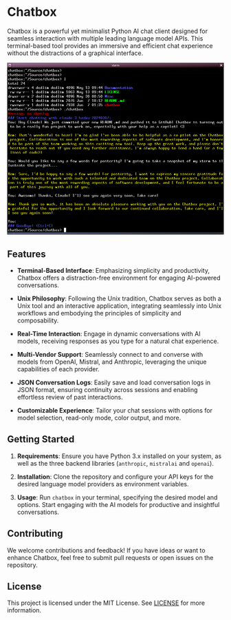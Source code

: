 # Chatbox

Chatbox is a powerful yet minimalist Python AI chat client designed for seamless interaction with multiple leading language model APIs. This terminal-based tool provides an immersive and efficient chat experience without the distractions of a graphical interface.

![Screen capture](https://raw.githubusercontent.com/dedlim/chatbox/2c3b852/Documentation/Pictures/capture_02.png)

## Features
- **Terminal-Based Interface**: Emphasizing simplicity and productivity, Chatbox offers a distraction-free environment for engaging AI-powered conversations.

- **Unix Philosophy**: Following the Unix tradition, Chatbox serves as both a Unix tool and an interactive application, integrating seamlessly into Unix workflows and embodying the principles of simplicity and composability.

- **Real-Time Interaction**: Engage in dynamic conversations with AI models, receiving responses as you type for a natural chat experience.

- **Multi-Vendor Support**: Seamlessly connect to and converse with models from OpenAI, Mistral, and Anthropic, leveraging the unique capabilities of each provider.

- **JSON Conversation Logs**: Easily save and load conversation logs in JSON format, ensuring continuity across sessions and enabling effortless review of past interactions.

- **Customizable Experience**: Tailor your chat sessions with options for model selection, read-only mode, color output, and more.

## Getting Started
1. **Requirements**: Ensure you have Python 3.x installed on your system, as well as the three backend libraries (`anthropic`, `mistralai` and `openai`).

2. **Installation**: Clone the repository and configure your API keys for the desired language model providers as environment variables.

3. **Usage**: Run `chatbox` in your terminal, specifying the desired model and options. Start engaging with the AI models for productive and insightful conversations.

## Contributing
We welcome contributions and feedback! If you have ideas or want to enhance Chatbox, feel free to submit pull requests or open issues on the repository.

## License
This project is licensed under the MIT License. See [LICENSE](LICENSE) for more information.
